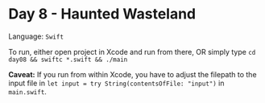 # Day 8 - Haunted Wasteland

Language: `Swift`

To run, either open project in Xcode and run from there, OR simply type `cd day08 && swiftc *.swift && ./main`

**Caveat:** If you run from within Xcode, you have to adjust the filepath to the input file in `let input = try String(contentsOfFile: "input")` in `main.swift`.
